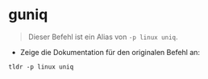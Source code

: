 # guniq

> Dieser Befehl ist ein Alias von `-p linux uniq`.

- Zeige die Dokumentation für den originalen Befehl an:

`tldr -p linux uniq`
